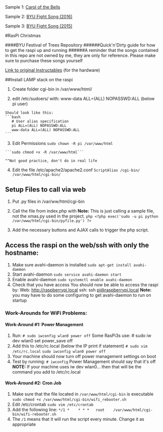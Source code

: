 Sample 1: [Carol of the Bells](https://youtu.be/ZdeD2sktkPs=45)

Sample 2: [BYU Fight Song (2016)](https://youtu.be/uy9q6Hy3UpQ)

Sample 3: [BYU Fight Song (2015)](https://youtu.be/C3xfx6bzrG8)


#RasPi Christmas

####BYU Festival of Trees Repository
######Quick'n'Dirty guide for how to get the raspi up and running
######A reminder that the songs contained in this repo are not owned by me, they are only for reference. Please make sure to purchase these songs yourself

[Link to original Instructables](http://www.instructables.com/id/Raspberry-Pi-Christmas-Tree-Light-Show/) (for the hardware)

##Install LAMP stack on the raspi

  1. Create folder cgi-bin in /var/www/html/

  2. edit /etc/sudoers/ with:
	www-data ALL=(ALL) NOPASSWD:ALL
        (below pi user)
  
    Should look like this:
    ```bash
       # User alias specification
       pi ALL=(ALL) NOPASSWD:ALL
       www-data ALL=(ALL) NOPASSWD:ALL
    ```
  3. Edit Permissions
    ```sudo chown -R pi /var/www/html```
    
    ```sudo chmod +x -R /var/www/html```
    
	^^Not good practice, don't do in real life

  4. Edit the file /etc/apache2/apache2.conf
    ```ScriptAlias /cgi-bin/ /var/www/html/cgi-bin/```

## Setup Files to call via web
  1. Put .py files in /var/ww/html/cgi-bin

  2. Call the file from index.php with
     **Note:** This is just calling a sample file, not the xmas.py used in the project.
    ```php
	<?php
  		exec('sudo -u pi python /var/www/html/cgi-bin/pyfile.py')
  	?>
    ```
  3. Add the necessary buttons and AJAX calls to trigger the php script.

## Access the raspi on the web/ssh with only the hostname:
  1. Make sure avahi-daemon is installed
    ```sudo apt-get install avahi-daemon```
  2. Start avahi-daemon
    ```sudo service avahi-daemon start```
  3. Enable avahi-daemon
    ```sudo systemctl enable avahi-daemon ```
  4. Check that you have access
    You should now be able to access the raspi by:
      Web: http://raspberrypi.local
      ssh: ssh pi@raspberrypi.local	
  **Note:** you may have to do some configuring to get avahi-daemon to run on startup
	
### Work-Arounds for WiFi Problems:
#### Work-Around #1: Power Management
  1. Run: ```# sudo iwconfig wlan0 power off```
     Some RasPi3s use: # sudo iw dev wlan0 set power_save off
  2. Add this to /etc/rc.local (below the IP print if statement)
    ```# sudo vim /etc/rc.local```
    ```sudo iwconfig wlan0 power off```
  3. Your machine should now turn off power management settings on boot
  4. Test by running: ```# iwconfig```
     Power Management should say that it's off
  **NOTE:** If your machine uses iw dev wlan0... then that will be the command you add to /etc/rc.local
  
#### Work-Around #2: Cron Job
  1. Make sure that the file located in ```/var/www/html/cgi-bin``` is executable
    ```sudo chmod +x /var/www/html/cgi-bin/wifi_rebooter.sh```
  2. Edit /etc/crontab
    ```sudo vim /etc/crontab```
  3. Add the following line:
    ```*/1 *	* * *	root	/var/www/html/cgi-bin/wifi-rebooter.sh```
  4. The ```/1``` means that it will run the script every minute. Change it as appropriate	
